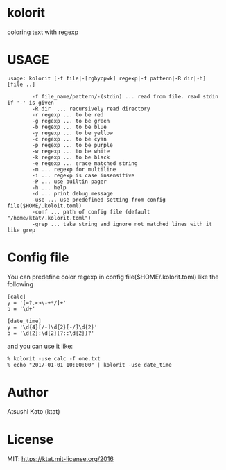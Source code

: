 # kolorit

coloring text with regexp

# USAGE

```
usage: kolorit [-f file|-[rgbycpwk] regexp|-f pattern|-R dir|-h]  [file ..]

        -f file_name/pattern/-(stdin) ... read from file. read stdin if '-' is given
        -R dir  ... recursively read directory
        -r regexp ... to be red
        -g regexp ... to be green
        -b regexp ... to be blue
        -y regexp ... to be yellow
        -c regexp ... to be cyan
        -p regexp ... to be purple
        -w regexp ... to be white
        -k regexp ... to be black
        -e regexp ... erace matched string
        -m ... regexp for multiline
        -i ... regexp is case insensitive
        -P ... use builtin pager
        -h ... help
        -d ... print debug message
        -use ... use predefined setting from config file($HOME/.koloit.toml)
        -conf ... path of config file (default "/home/ktat/.kolorit.toml")
        -grep ... take string and ignore not matched lines with it like grep
```
# Config file

You can predefine color regexp in config file($HOME/.kolorit.toml) like the following
```
[calc]
y = '[=?.<>\-+*/]+'
b = '\d+'

[date_time]
y = '\d{4}[/-]\d{2}[-/]\d{2}'
b = '\d{2}:\d{2}(?::\d{2})?'
```

and you can use it like:
```
% kolorit -use calc -f one.txt
% echo "2017-01-01 10:00:00" | kolorit -use date_time
```

# Author

Atsushi Kato (ktat)

# License

MIT: https://ktat.mit-license.org/2016